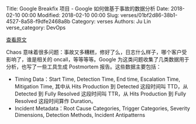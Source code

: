 Title: Google Breakfix 项目 - Google 如何做基于事故的数据分析
Date: 2018-02-10 00:00
Modified: 2018-02-10 00:00
Slug: verses/01bf2d86-38b1-4527-8a58-f9dfe2468a8b
Category: verses
Authors: Ju Lin
verse_category: DevOps

[查看原文](https://www.usenix.org/conference/srecon16/program/presentation/lueder)

Chaos 意味着很多问题：事故又多糟糕，修好了么，日志什么样子，哪个客户受影响了，谁是相关的 oncall，等等等等。Google 为这类问题收集了几类数据用于分析，也写了一些工具生成 Postmortem 报告。这些数据主要包括：

* Timing Data：Start Time, Detection Time, End time, Escalation Time, Mitigation Time, 其中从 Hits Production 到 Detected 这段时间叫 TTD，从 Detected 到 Fully Resolved 这段时间叫 TTR，从 Hits Production 到 Fully Resolved 这段时间算作 Duration。
* Incident Metadata：Root Cause Categories, Trigger Categories, Severity Dimensions, Detection Methods, Incident Antipatterns
